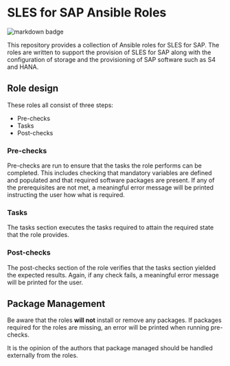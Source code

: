 # SLES for SAP Ansible Roles

![markdown badge](https://github.com/mr-stringer/sles-for-sap-roles/actions/workflows/markdown-lint/markdown-lint/badge.svg)

This repository provides a collection of Ansible roles for SLES for SAP. The
roles are written to support the provision of SLES for SAP along with the
configuration of storage and the provisioning of SAP software such as S4 and
HANA.

## Role design

These roles all consist of three steps:

* Pre-checks
* Tasks
* Post-checks

### Pre-checks

Pre-checks are run to ensure that the tasks the role performs can be completed.
This includes checking that mandatory variables are defined and populated and
that required software packages are present. If any of the prerequisites are
not met, a meaningful error message will be printed instructing the user how
what is required.

### Tasks

The tasks section executes the tasks required to attain the required state that
the role provides.

### Post-checks

The post-checks section of the role verifies that the tasks section yielded the
expected results. Again, if any check fails, a meaningful error message will be
printed for the user.

## Package Management

Be aware that the roles **will not** install or remove any packages. If packages
required for the roles are missing, an error will be printed when running
pre-checks.

It is the opinion of the authors that package managed should be handled
externally from the roles.
